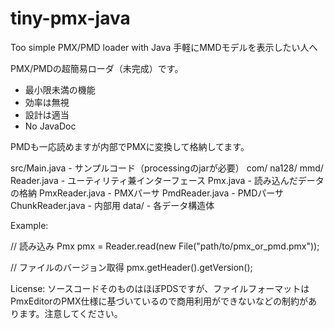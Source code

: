 tiny-pmx-java
=============

Too simple PMX/PMD loader with Java
手軽にMMDモデルを表示したい人へ

PMX/PMDの超簡易ローダ（未完成）です。

- 最小限未満の機能
- 効率は無視
- 設計は適当
- No JavaDoc


PMDも一応読めますが内部でPMXに変換して格納してます。

  src/Main.java - サンプルコード（processingのjarが必要）
    com/
      na128/
        mmd/
          Reader.java - ユーティリティ兼インターフェース
          Pmx.java - 読み込んだデータの格納
          PmxReader.java - PMXパーサ
          PmdReader.java - PMDパーサ
          ChunkReader.java - 内部用
            data/ - 各データ構造体

Example:
  
  // 読み込み
  Pmx pmx = Reader.read(new File("path/to/pmx_or_pmd.pmx"));
  
  // ファイルのバージョン取得
  pmx.getHeader().getVersion();

License:
  ソースコードそのものはほぼPDSですが、ファイルフォーマットはPmxEditorのPMX仕様に基づいているので商用利用ができないなどの制約があります。注意してください。
  

